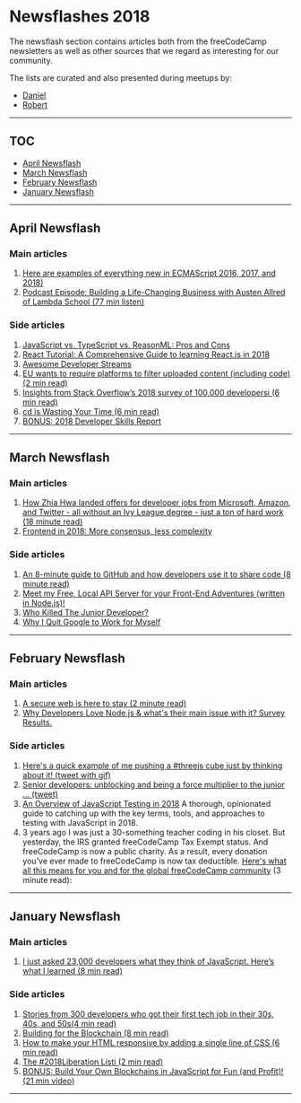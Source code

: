 # Newsflashes 2018

The newsflash section contains articles both from the freeCodeCamp newsletters as well as other sources that we regard as interesting for our community.

The lists are curated and also presented during meetups by:
- [Daniel](https://github.com/DDCreationStudios)
- [Robert](https://github.com/robeerob)
---
## TOC

  - [April Newsflash](#april-newsflash)
  - [March Newsflash](#march-newsflash)
  - [February Newsflash](#february-newsflash)
  - [January Newsflash](#january-newsflash)

---
## April Newsflash

### Main articles
1. [Here are examples of everything new in ECMAScript 2016, 2017, and 2018)](https://medium.freecodecamp.org/here-are-examples-of-everything-new-in-ecmascript-2016-2017-and-2018-d52fa3b5a70e)
1. [Podcast Episode: Building a Life-Changing Business with Austen Allred of Lambda School (77 min listen)](https://www.indiehackers.com/podcast/046-austen-allred-of-lambda-school)

### Side articles
1. [JavaScript vs. TypeScript vs. ReasonML: Pros and Cons ](http://2ality.com/2018/03/javascript-typescript-reasonml.html)
1. [React Tutorial: A Comprehensive Guide to learning React.js in 2018](https://tylermcginnis.com/reactjs-tutorial-a-comprehensive-guide-to-building-apps-with-react/)
1. [Awesome Developer Streams](https://github.com/bnb/awesome-developer-streams#readme)
1. [EU wants to require platforms to filter uploaded content (including code) (2 min read)](https://blog.github.com/2018-03-14-eu-proposal-upload-filters-code/)
1. [Insights from Stack Overflow’s 2018 survey of 100,000 developersi (6 min read)](https://medium.freecodecamp.org/stack-overflow-2018-developer-survey-faac8d3eb357)
1. [cd is Wasting Your Time (6 min read)](https://olivierlacan.com/posts/cd-is-wasting-your-time/)
1. [BONUS: 2018 Developer Skills Report](https://research.hackerrank.com/developer-skills/2018/)


---
## March Newsflash

### Main articles
1. [How Zhia Hwa landed offers for developer jobs from Microsoft, Amazon, and Twitter - all without an Ivy League degree - just a ton of hard work (18 minute read)](https://fcc.im/2F9ZQCS)
1. [Frontend in 2018: More consensus, less complexity](https://blog.logrocket.com/what-im-looking-for-from-frontend-in-2018-2f1de300b548)


### Side articles
1. [An 8-minute guide to GitHub and how developers use it to share code (8 minute read)](https://fcc.im/2oBIFjg)
1. [Meet my Free, Local API Server for your Front-End Adventures (written in Node.js)!](https://blog.risingstack.com/free-local-api-server-nodejs/?utm_source=RisingStack+Community&utm_campaign=ae63eff7e0-EMAIL_CAMPAIGN_2018_02_27&utm_medium=email&utm_term=0_53474ac0b8-ae63eff7e0-474938621)
1. [Who Killed The Junior Developer?](https://medium.com/@melissamcewen/who-killed-the-junior-developer-33e9da2dc58c)
1. [Why I Quit Google to Work for Myself](https://mtlynch.io/why-i-quit-google/)

---
## February Newsflash

### Main articles
1. [A secure web is here to stay (2 minute read)](https://security.googleblog.com/2018/02/a-secure-web-is-here-to-stay.html)
1. [Why Developers Love Node.js & what's their main issue with it? Survey Results.](https://blog.risingstack.com/why-developers-love-node-js-2018-survey/?utm_source=RisingStack+Community&utm_campaign=f7c9f7f958-EMAIL_CAMPAIGN_2018_02_07&utm_medium=email&utm_term=0_53474ac0b8-f7c9f7f958-474938621)


### Side articles
1. [Here's a quick example of me pushing a #threejs cube just by thinking about it! (tweet with gif)](https://twitter.com/devdevcharlie/status/958090220779352064)
1. [Senior developers: unblocking and being a force multiplier to the junior ... (tweet)](https://twitter.com/stevekinney/status/959127713356374016)
1. [An Overview of JavaScript Testing in 2018](https://medium.com/welldone-software/an-overview-of-javascript-testing-in-2018-f68950900bc3)
A thorough, opinionated guide to catching up with the key terms, tools, and approaches to testing with JavaScript in 2018.
1. 3 years ago I was just a 30-something teacher coding in his closet. But yesterday, the IRS granted freeCodeCamp Tax Exempt status. And freeCodeCamp is now a public charity. As a result, every donation you’ve ever made to freeCodeCamp is now tax deductible. [Here's what all this means for you and for the global freeCodeCamp community](https://fcc.im/2BjNVjJ) (3 minute read):
---
## January Newsflash

### Main articles
1. [I just asked 23,000 developers what they think of JavaScript. Here’s what I learned (8 min read)](https://medium.freecodecamp.org/i-just-asked-23-000-developers-what-they-think-of-javascript-heres-what-i-learned-9a06b61998fa)

### Side articles
1. [Stories from 300 developers who got their first tech job in their 30s, 40s, and 50s(4 min read)](https://medium.freecodecamp.org/stories-from-300-developers-who-got-their-first-tech-job-in-their-30s-40s-and-50s-64306eb6bb27)
1. [Building for the Blockchain (8 min read)](https://blog.ycombinator.com/building-for-the-blockchain/)
1. [How to make your HTML responsive by adding a single line of CSS (6 min read)](https://medium.freecodecamp.org/how-to-make-your-html-responsive-by-adding-a-single-line-of-css-2a62de81e431)
1. [The #2018Liberation Listi (2 min read)](https://medium.com/@catehstn/the-2018liberation-list-4e229bdbb919)
1. [BONUS: Build Your Own Blockchains in JavaScript for Fun (and Profit)! (21 min video)](https://pusher.com/sessions/meetup/viennajs/build-your-own-blockchains-in-javascript-for-fun-and-profit)
---

